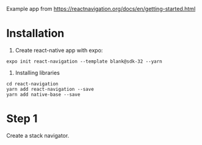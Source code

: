Example app from https://reactnavigation.org/docs/en/getting-started.html

# Installation
1. Create react-native app with expo:
```
expo init react-navigation --template blank@sdk-32 --yarn
```
1. Installing libraries
```
cd react-navigation
yarn add react-navigation --save
yarn add native-base --save
```

# Step 1
Create a stack navigator.
